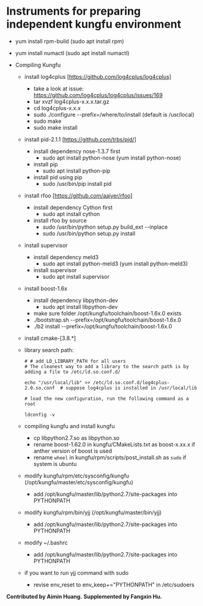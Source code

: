 Instruments for preparing independent kungfu environment 
==========

* yum install rpm-build (sudo apt install rpm)

* yum install numactl (sudo apt install numactl)

* Compiling Kungfu

    * install log4cplus [https://github.com/log4cplus/log4cplus]
        * take a look at issue: https://github.com/log4cplus/log4cplus/issues/169
        * tar xvzf log4cplus-x.x.x.tar.gz
        * cd log4cplus-x.x.x
        * sudo ./configure --prefix=/where/to/install (default is /usr/local)
        * sudo make
        * sudo make install

    * install pid-2.1.1 [https://github.com/trbs/pid/]
        * install dependency nose-1.3.7 first
            * sudo apt install python-nose (yum install python-nose)
        * install pip
            * sudo apt install python-pip        
        * install pid using pip
            * sudo /usr/bin/pip install pid

    * install rfoo [https://github.com/aaiyer/rfoo]
        * install dependency Cython first
            * sudo apt install cython
        * install rfoo by source
            * sudo /usr/bin/python setup.py build_ext --inplace
            * sudo /usr/bin/python setup.py install

    * install supervisor
        * install dependency meld3
            * sudo apt install python-meld3 (yum install python-meld3)
        * install supervisor
            * sudo apt install supervisor

    * install boost-1.6x
        * install dependency libpython-dev
            * sudo apt install libpython-dev
        * make sure folder /opt/kungfu/toolchain/boost-1.6x.0 exists
        * ./bootstrap.sh --prefix=/opt/kungfu/toolchain/boost-1.6x.0
        * ./b2 install --prefix=/opt/kungfu/toolchain/boost-1.6x.0

    * install cmake-[3.8.*]

    * library search path:
        ```
        # # add LD_LIBRARY_PATH for all users
        # The cleanest way to add a library to the search path is by adding a file to /etc/ld.so.conf.d/
        
        echo "/usr/local/lib" >> /etc/ld.so.conf.d/log4cplus-2.0.so.conf  # suppose log4cplus is installed in /usr/local/lib
        
        # load the new configuration, run the following command as a root
        
        ldconfig -v
        ```
        
    * compiling kungfu and install kungfu
        * cp libpython2.7.so as libpython.so
        * rename boost-1.62.0 in kungfu/CMakeLists.txt as boost-x.xx.x if anther version of boost is used
        * rename `wheel` in kungfu/rpm/scripts/post_install.sh as `sudo` if system is ubuntu
    
    * modify kungfu/rpm/etc/sysconfig/kungfu (/opt/kungfu/master/etc/sysconfig/kungfu)
        * add /opt/kungfu/master/lib/python2.7/site-packages into PYTHONPATH
    * modify kungfu/rpm/bin/yjj (/opt/kungfu/master/bin/yjj)
        * add /opt/kungfu/master/lib/python2.7/site-packages into PYTHONPATH
    * modify ~/.bashrc
        * add /opt/kungfu/master/lib/python2.7/site-packages into PYTHONPATH
    * if you want to run yjj command with sudo
        * revise env_reset to env_keep+="PYTHONPATH" in /etc/sudoers

**Contributed by Aimin Huang.**
**Supplemented by Fangxin Hu.**
